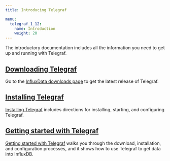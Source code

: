 ```yaml
---
title: Introducing Telegraf

menu:
  telegraf_1_12:
    name: Introduction
    weight: 20
---
```


The introductory documentation includes all the information you need to get up and running with Telegraf.

## [Downloading Telegraf](/telegraf/v1.12/introduction/downloading/)

Go to the [InfluxData downloads page](https://portal.influxdata.com/downloads) to get the latest release of Telegraf.

## [Installing Telegraf](/telegraf/v1.12/introduction/installation/)

[Installing Telegraf](/telegraf/v1.12/introduction/installation/) includes directions for installing, starting, and configuring Telegraf.

## [Getting started with Telegraf](/telegraf/v1.12/introduction/getting-started/)

[Getting started with Telegraf](/telegraf/v1.12/introduction/getting-started/) walks you through the download, installation, and configuration processes, and it shows how to use Telegraf to get data into InfluxDB.
